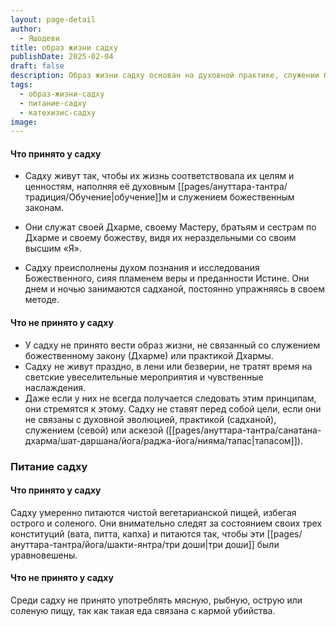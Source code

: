 ```yaml
---
layout: page-detail
author:
  - Яшодеви
title: образ жизни садху
publishDate: 2025-02-04
draft: false
description: Образ жизни садху основан на духовной практике, служении божественным законам и стремлении к самосовершенствованию. Они ведут активную жизнь, наполненную садханой и служением, избегая праздности и светских развлечений. Питание садху состоит из умеренной вегетарианской пищи, с акцентом на баланс трех конституций (дош), при этом они отказываются от мяса, рыбы и острого.
tags:
  - образ-жизни-садху
  - питание-садху
  - катехизис-садху
image:
---
```

#### Что принято у садху
- Садху живут так, чтобы их жизнь соответствовала их целям и ценностям, наполняя её духовным [[pages/ануттара-тантра/традиция/Обучение|обучение]]м и служением божественным законам.
* Они служат своей Дхарме, своему Мастеру, братьям и сестрам по Дхарме и своему божеству, видя их нераздельными со своим высшим «Я».
- Садху преисполнены духом познания и исследования Божественного, сияя пламенем веры и преданности Истине. Они днем и ночью занимаются садханой, постоянно упражняясь в своем методе.
#### Что не принято у садху
- У садху не принято вести образ жизни, не связанный со служением божественному закону (Дхарме) или практикой Дхармы.
- Садху не живут праздно, в лени или безверии, не тратят время на светские увеселительные мероприятия и чувственные наслаждения.
- Даже если у них не всегда получается следовать этим принципам, они стремятся к этому. Садху не ставят перед собой цели, если они не связаны с духовной эволюцией, практикой (садханой), служением (севой) или аскезой ([[pages/ануттара-тантра/санатана-дхарма/шат-даршана/йога/раджа-йога/нияма/тапас|тапасом]]).
### Питание садху
#### Что принято у садху
Садху умеренно питаются чистой вегетарианской пищей, избегая острого и соленого. Они внимательно следят за состоянием своих трех конституций (вата, питта, капха) и питаются так, чтобы эти [[pages/ануттара-тантра/йога/шакти-янтра/три доши|три доши]] были уравновешены.
#### Что не принято у садху
Среди садху не принято употреблять мясную, рыбную, острую или соленую пищу, так как такая еда связана с кармой убийства.
